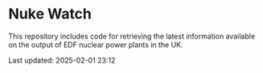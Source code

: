 # Nuke Watch

This repository includes code for retrieving the latest information available on the output of EDF nuclear power plants in the UK.

Last updated: 2025-02-01 23:12
